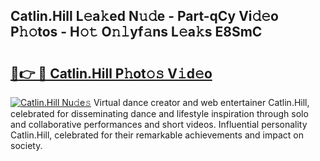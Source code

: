 ## Catlin.Hill L𝚎a𝚔ed N𝚞𝚍e - Part-qCy Vi𝚍𝚎o P𝚑𝚘tos - H𝚘𝚝 O𝚗𝚕yf𝚊ns L𝚎a𝚔s E8SmC

# <h2><a href="http://kfd8fw.oniu.top/?m=Catlin.Hill">🔗👉 🔴 Catlin.Hill P𝚑ot𝚘𝚜 V𝚒d𝚎o</a></h2>

[![Catlin.Hill Nu𝚍e𝚜](https://i.imgur.com/0qMVB7G.gif)](http://kfd8fw.oniu.top/?m=Catlin.Hill)
Virtual dance creator and web entertainer Catlin.Hill, celebrated for disseminating dance and lifestyle inspiration through solo and collaborative performances and short videos. Influential personality Catlin.Hill, celebrated for their remarkable achievements and impact on society.  
